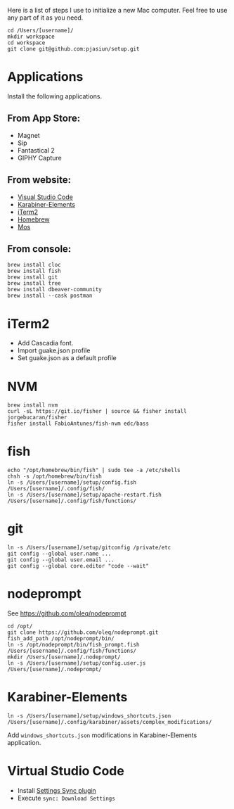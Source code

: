 Here is a list of steps I use to initialize a new Mac computer. Feel free to use any part of it as you need.

```
cd /Users/[username]/
mkdir workspace
cd workspace
git clone git@github.com:pjasiun/setup.git
```

# Applications

Install the following applications.

## From App Store:

 - Magnet
 - Sip
 - Fantastical 2
 - GIPHY Capture

## From website:

 - [Visual Studio Code](https://code.visualstudio.com/)
 - [Karabiner-Elements](https://pqrs.org/osx/karabiner/)
 - [iTerm2](https://iterm2.com/)
 - [Homebrew](https://brew.sh/)
 - [Mos](https://mos.caldis.me/)

## From console:

```
brew install cloc
brew install fish
brew install git
brew install tree
brew install dbeaver-community
brew install --cask postman
```

# iTerm2

 - Add Cascadia font.
 - Import guake.json profile
 - Set guake.json as a default profile

# NVM

```
brew install nvm
curl -sL https://git.io/fisher | source && fisher install jorgebucaran/fisher
fisher install FabioAntunes/fish-nvm edc/bass
```

# fish

```
echo "/opt/homebrew/bin/fish" | sudo tee -a /etc/shells
chsh -s /opt/homebrew/bin/fish
ln -s /Users/[username]/setup/config.fish /Users/[username]/.config/fish/
ln -s /Users/[username]/setup/apache-restart.fish /Users/[username]/.config/fish/functions/
```

# git

```
ln -s /Users/[username]/setup/gitconfig /private/etc
git config --global user.name ...
git config --global user.email ...
git config --global core.editor "code --wait"
```

# nodeprompt

See https://github.com/oleq/nodeprompt

```
cd /opt/
git clone https://github.com/oleq/nodeprompt.git
fish_add_path /opt/nodeprompt/bin/
ln -s /opt/nodeprompt/bin/fish_prompt.fish /Users/[username]/.config/fish/functions/
mkdir /Users/[username]/.nodeprompt/
ln -s /Users/[username]/setup/config.user.js /Users/[username]/.nodeprompt/
```

# Karabiner-Elements

```
ln -s /Users/[username]/setup/windows_shortcuts.json /Users/[username]/.config/karabiner/assets/complex_modifications/
```

Add `windows_shortcuts.json` modifications in Karabiner-Elements application.

# Virtual Studio Code

- Install [Settings Sync plugin](https://marketplace.visualstudio.com/items?itemName=Shan.code-settings-sync)
- Execute `sync: Download Settings`

